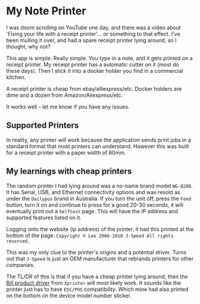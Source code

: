 # My Note Printer

I was doom scrolling on YouTube one day, and there was a video about 'Fixing your life with a receipt printer'... or something to that effect.
I've been mulling it over, and had a spare receipt printer lying around, so I thought, why not?

This app is simple. Really simple.
You type in a note, and it gets printed on a receipt printer.
My receipt printer has a automatic cutter on it (most do these days).
Then I stick it into a docker holder you find in a commercial kitchen.

A receipt printer is cheap from ebay/alliexpress/etc.
Docker holders are dime and a dozen from Amazon/Aliexpress/etc.

It works well - let me know if you have any issues.


## Supported Printers

In reality, any printer will work because the application sends print jobs in a standard format that most printers can understand.
However this was built for a receipt printer with a paper width of 80mm.

## My learnings with cheap printers

The random printer I had lying around was a no-name brand model `WG-8200`.
It has Serial, USB, and Ethernet connectivity options and was resold as under the `Dailypos` brand in Australia.
If you turn the unit off, press the `Feed` button, turn it on and continue to press for a good 20-30 seconds, it will eventually print out a `Selftest` page.
This will have the IP address and supported features listed on it.

Logging onto the website (ip address) of the printer, it had this printed at the bottom of the page:
`Copyright © Lee 2006-2018 J-Speed All rights reserved.`

This was my only clue to the printer's origins and a potential driver.
Turns out that `J-Speed` is just an OEM manufacturer that rebrands printers for other companies.

The TL/DR of this is that if you have a cheap printer lying around, then the [Bill product driver](https://www.xprintertech.com/drivers-2.html) from `Xprinter` will most likely work.
It sounds like the printer just has to have `ESC/POS` compatibility. Which mine had also printed on the bottom on the device model number sticker.
